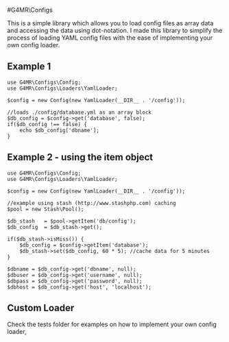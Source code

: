 #G4MR\Configs

This is a simple library which allows you to load config files as array data
and accessing the data using dot-notation.  I made this library to simplify
the process of loading YAML config files with the ease of implementing
your own config loader.

## Example 1

    use G4MR\Configs\Config;
    use G4MR\Configs\Loaders\YamlLoader;

    $config = new Config(new YamlLoader(__DIR__ . '/config'));

    //loads ./config/database.yml as an array block
    $db_config = $config->get('database', false);
    if($db_config !== false) {
        echo $db_config['dbname'];
    }

## Example 2 - using the item object

    use G4MR\Configs\Config;
    use G4MR\Configs\Loaders\YamlLoader;

    $config = new Config(new YamlLoader(__DIR__ . '/config'));

    //example using stash (http://www.stashphp.com) caching
    $pool = new Stash\Pool();

    $db_stash   = $pool->getItem('db/config');
    $db_config  = $db_stash->get();

    if($db_stash->isMiss()) {
        $db_config = $config->getItem('database');
        $db_stash->set($db_config, 60 * 5); //cache data for 5 minutes
    }

    $dbname = $db_config->get('dbname', null);
    $dbuser = $db_config->get('username', null);
    $dbpass = $db_config->get('password', null);
    $dbhost = $db_config->get('host', 'localhost');

## Custom Loader

Check the tests folder for examples on how to implement your own config loader,